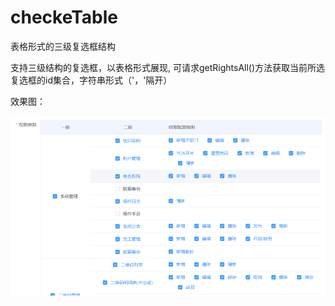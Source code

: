 # checkeTable
表格形式的三级复选框结构

支持三级结构的复选框，以表格形式展现,
可请求getRightsAll()方法获取当前所选复选框的id集合，字符串形式（'，'隔开）



效果图：

![rightsTable](https://github.com/guoxiaxia/checkeTable/blob/master/rightsTable.png)
